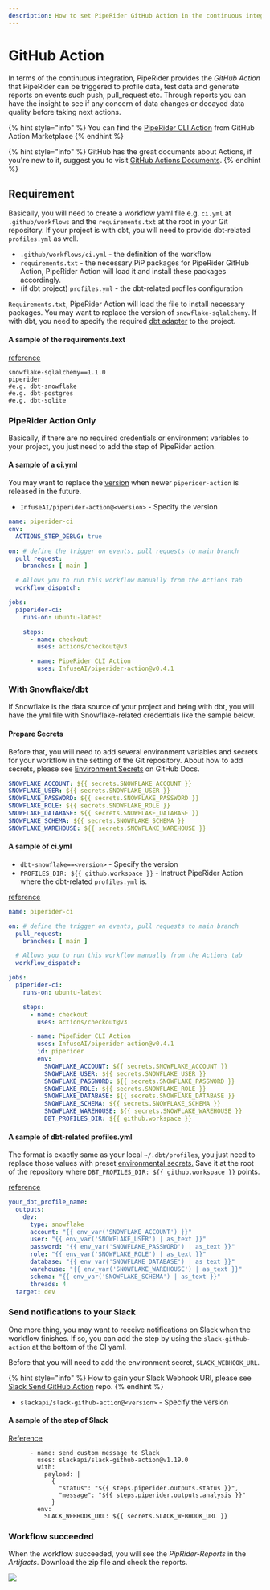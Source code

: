 ```yaml
---
description: How to set PipeRider GitHub Action in the continuous integration
---
```


# GitHub Action

In terms of the continuous integration, PipeRider provides the _GitHub Action_ that PipeRider can be triggered to profile data, test data and generate reports on events such push, pull\_request etc. Through reports you can have the insight to see if any concern of data changes or decayed data quality before taking next actions.

{% hint style="info" %}
You can find the [PipeRider CLI Action](https://github.com/marketplace/actions/piperider-cli-action) from GitHub Action Marketplace
{% endhint %}
 
{% hint style="info" %}
GitHub has the great documents about Actions, if you're new to it, suggest you to visit [GitHub Actions Documents](https://docs.github.com/en/actions/quickstart).
{% endhint %}

## Requirement

Basically, you will need to create a workflow yaml file e.g. `ci.yml` at `.github/workflows` and the `requirements.txt` at the root in your Git repository. If your project is with dbt, you will need to provide dbt-related `profiles.yml` as well.

* `.github/workflows/ci.yml` - the definition of the workflow
* `requirements.txt` - the necessary PiP packages for PipeRider GitHub Action, PipeRider Action will load it and install these packages accordingly.
* (if dbt project) `profiles.yml` - the dbt-related profiles configuration

`Requirements.txt`, PipeRider Action will load the file to install necessary packages. You may want to replace the version of `snowflake-sqlalchemy`. If with dbt, you need to specify the required [dbt adapter](https://docs.getdbt.com/docs/available-adapters) to the project.

#### A sample of the requirements.text

[reference](https://github.com/InfuseAI/dbt-infuse-finance/blob/main/requirements.txt)

```
snowflake-sqlalchemy==1.1.0
piperider
#e.g. dbt-snowflake
#e.g. dbt-postgres
#e.g. dbt-sqlite
```

### PipeRider Action Only

Basically, if there are no required credentials or environment variables to your project, you just need to add the step of PipeRider action.

#### A sample of a ci.yml

You may want to replace the [version](https://github.com/marketplace/actions/piperider-cli-action) when newer `piperider-action` is released in the future.

* `InfuseAI/piperider-action@<version>` - Specify the version

```yaml
name: piperider-ci
env:
  ACTIONS_STEP_DEBUG: true

on: # define the trigger on events, pull requests to main branch
  pull_request:
    branches: [ main ]

  # Allows you to run this workflow manually from the Actions tab
  workflow_dispatch:

jobs:
  piperider-ci:
    runs-on: ubuntu-latest

    steps:
      - name: checkout
        uses: actions/checkout@v3

      - name: PipeRider CLI Action
        uses: InfuseAI/piperider-action@v0.4.1
```

### With Snowflake/dbt

If Snowflake is the data source of your project and being with dbt, you will have the yml file with Snowflake-related credentials like the sample below.

#### Prepare Secrets

Before that, you will need to add several environment variables and secrets for your workflow in the setting of the Git repository. About how to add secrets, please see [Environment Secrets](https://docs.github.com/en/actions/deployment/targeting-different-environments/using-environments-for-deployment#environment-secrets) on GitHub Docs.

```yaml
SNOWFLAKE_ACCOUNT: ${{ secrets.SNOWFLAKE_ACCOUNT }}
SNOWFLAKE_USER: ${{ secrets.SNOWFLAKE_USER }}
SNOWFLAKE_PASSWORD: ${{ secrets.SNOWFLAKE_PASSWORD }}
SNOWFLAKE_ROLE: ${{ secrets.SNOWFLAKE_ROLE }}
SNOWFLAKE_DATABASE: ${{ secrets.SNOWFLAKE_DATABASE }}
SNOWFLAKE_SCHEMA: ${{ secrets.SNOWFLAKE_SCHEMA }}
SNOWFLAKE_WAREHOUSE: ${{ secrets.SNOWFLAKE_WAREHOUSE }}
```

#### A sample of ci.yml

* `dbt-snowflake==<version>` - Specify the version
* `PROFILES_DIR: ${{ github.workspace }}` - Instruct PipeRider Action where the dbt-related `profiles.yml` is.

[reference](https://github.com/InfuseAI/dbt-infuse-finance/blob/main/.github/workflows/ci.yml)

```yaml
name: piperider-ci

on: # define the trigger on events, pull requests to main branch
  pull_request:
    branches: [ main ]

  # Allows you to run this workflow manually from the Actions tab
  workflow_dispatch:

jobs:
  piperider-ci:
    runs-on: ubuntu-latest

    steps:
      - name: checkout
        uses: actions/checkout@v3

      - name: PipeRider CLI Action
        uses: InfuseAI/piperider-action@v0.4.1
        id: piperider
        env:
          SNOWFLAKE_ACCOUNT: ${{ secrets.SNOWFLAKE_ACCOUNT }}
          SNOWFLAKE_USER: ${{ secrets.SNOWFLAKE_USER }}
          SNOWFLAKE_PASSWORD: ${{ secrets.SNOWFLAKE_PASSWORD }}
          SNOWFLAKE_ROLE: ${{ secrets.SNOWFLAKE_ROLE }}
          SNOWFLAKE_DATABASE: ${{ secrets.SNOWFLAKE_DATABASE }}
          SNOWFLAKE_SCHEMA: ${{ secrets.SNOWFLAKE_SCHEMA }}
          SNOWFLAKE_WAREHOUSE: ${{ secrets.SNOWFLAKE_WAREHOUSE }}
          DBT_PROFILES_DIR: ${{ github.workspace }}
```

#### A sample of dbt-related profiles.yml

The format is exactly same as your local `~/.dbt/profiles`, you just need to replace those values with preset [environmental secrets.](github-action.md#prepare-secrets) Save it at the root of the repository where `DBT_PROFILES_DIR: ${{ github.workspace }}` points.

[reference](https://github.com/InfuseAI/dbt-infuse-finance/blob/main/profiles.yml)

```yaml
your_dbt_profile_name:
  outputs:
    dev:
      type: snowflake
      account: "{{ env_var('SNOWFLAKE_ACCOUNT') }}"
      user: "{{ env_var('SNOWFLAKE_USER') | as_text }}"
      password: "{{ env_var('SNOWFLAKE_PASSWORD') | as_text }}"
      role: "{{ env_var('SNOWFLAKE_ROLE') | as_text }}"
      database: "{{ env_var('SNOWFLAKE_DATABASE') | as_text }}"
      warehouse: "{{ env_var('SNOWFLAKE_WAREHOUSE') | as_text }}"
      schema: "{{ env_var('SNOWFLAKE_SCHEMA') | as_text }}"
      threads: 4
  target: dev
```

### Send notifications to your Slack

One more thing, you may want to receive notifications on Slack when the workflow finishes. If so, you can add the step by using the `slack-github-action` at the bottom of the CI yaml.

Before that you will need to add the environment secret, `SLACK_WEBHOOK_URL`.

{% hint style="info" %}
How to gain your Slack Webhook URI, please see [Slack Send GitHub Action](https://github.com/slackapi/slack-github-action) repo.
{% endhint %}

* `slackapi/slack-github-action@<version>` - Specify the version

#### A sample of the step of Slack

[Reference](https://github.com/InfuseAI/dbt-infuse-finance/blob/693ed44c6e352604135e901fefa50eab591aa7c7/.github/workflows/ci.yml#L31)

```
      - name: send custom message to Slack
        uses: slackapi/slack-github-action@v1.19.0
        with:
          payload: |
            {
              "status": "${{ steps.piperider.outputs.status }}",
              "message": "${{ steps.piperider.outputs.analysis }}"
            }
        env:
          SLACK_WEBHOOK_URL: ${{ secrets.SLACK_WEBHOOK_URL }}
```

### Workflow succeeded

When the workflow succeeded, you will see the _PipRider-Reports_ in the _Artifacts_. Download the zip file and check the reports.

![](../.gitbook/assets/ci\_succeeded.png)
